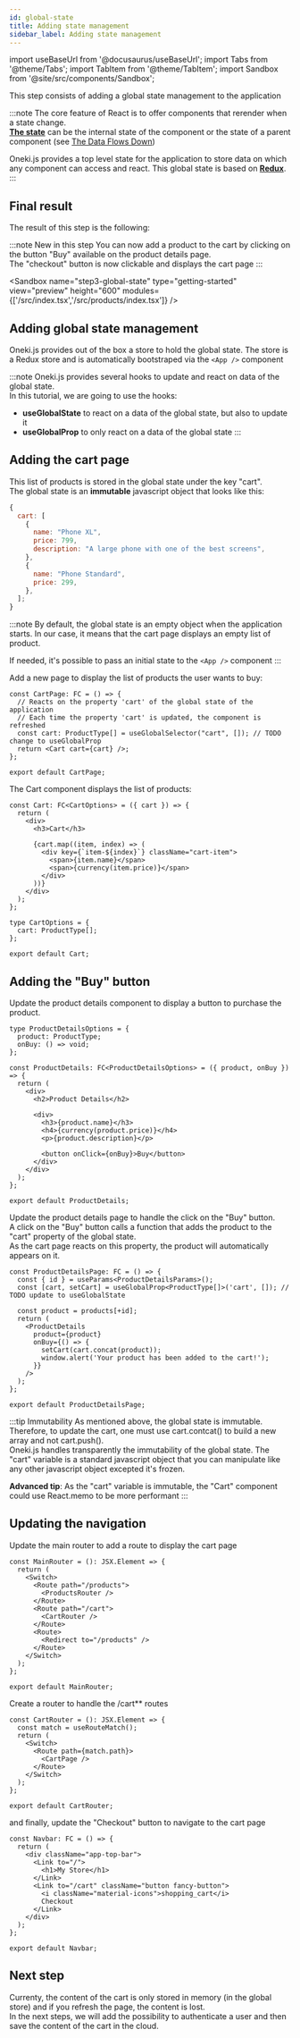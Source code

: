```yaml
---
id: global-state
title: Adding state management
sidebar_label: Adding state management
---
```


import useBaseUrl from '@docusaurus/useBaseUrl';
import Tabs from '@theme/Tabs';
import TabItem from '@theme/TabItem';
import Sandbox from '@site/src/components/Sandbox';

This step consists of adding a global state management to the application<br/>

:::note
The core feature of React is to offer components that rerender when a state change.<br/>**[The state](https://reactjs.org/docs/state-and-lifecycle.html)** can be the internal state of the component or the state of a parent component (see [The Data Flows Down](https://reactjs.org/docs/state-and-lifecycle.html#the-data-flows-down))

Oneki.js provides a top level state for the application to store data on which any component can access and react. This global state is based on **[Redux](https://redux.js.org/)**.
:::

## Final result

The result of this step is the following:

:::note New in this step
You can now add a product to the cart by clicking on the button "Buy" available on the product details page.<br/>
The "checkout" button is now clickable and displays the cart page
:::

<Sandbox
name="step3-global-state"
type="getting-started"
view="preview"
height="600"
modules={['/src/index.tsx','/src/products/index.tsx']}
/>

## Adding global state management

Oneki.js provides out of the box a store to hold the global state. The store is a Redux store and is automatically bootstraped via the `<App />` component

:::note
Oneki.js provides several hooks to update and react on data of the global state.<br/>
In this tutorial, we are going to use the hooks:

- **useGlobalState** to react on a data of the global state, but also to update it
- **useGlobalProp** to only react on a data of the global state
:::

## Adding the cart page
This list of products is stored in the global state under the key "cart".<br/>
The global state is an **immutable** javascript object that looks like this:

```javascript
{
  cart: [
    {
      name: "Phone XL",
      price: 799,
      description: "A large phone with one of the best screens",
    },
    {
      name: "Phone Standard",
      price: 299,
    },
  ];
}
```

:::note
By default, the global state is an empty object when the application starts. In our case, it means that the cart page displays an empty list of product.

If needed, it's possible to pass an initial state to the `<App />` component
:::

Add a new page to display the list of products the user wants to buy:

```tsx title="src/cart/cart.tsx"
const CartPage: FC = () => {
  // Reacts on the property 'cart' of the global state of the application
  // Each time the property 'cart' is updated, the component is refreshed
  const cart: ProductType[] = useGlobalSelector("cart", []); // TODO change to useGlobalProp
  return <Cart cart={cart} />;
};

export default CartPage;
```

The Cart component displays the list of products:

```tsx title="src/cart/cart.tsx"
const Cart: FC<CartOptions> = ({ cart }) => {
  return (
    <div>
      <h3>Cart</h3>

      {cart.map((item, index) => (
        <div key={`item-${index}`} className="cart-item">
          <span>{item.name}</span>
          <span>{currency(item.price)}</span>
        </div>
      ))}
    </div>
  );
};

type CartOptions = {
  cart: ProductType[];
};

export default Cart;
```

## Adding the "Buy" button

Update the product details component to display a button to purchase the product.

```tsx {3,16} title="src/products/@components/ProductDetails.tsx"
type ProductDetailsOptions = {
  product: ProductType;
  onBuy: () => void;
};

const ProductDetails: FC<ProductDetailsOptions> = ({ product, onBuy }) => {
  return (
    <div>
      <h2>Product Details</h2>

      <div>
        <h3>{product.name}</h3>
        <h4>{currency(product.price)}</h4>
        <p>{product.description}</p>

        <button onClick={onBuy}>Buy</button>
      </div>
    </div>
  );
};

export default ProductDetails;
```

Update the product details page to handle the click on the "Buy" button.<br/>
A click on the "Buy" button calls a function that adds the product to the "cart" property of the global state.<br/>As the cart page reacts on this property, the product will automatically appears on it.

```tsx {3,6} title="src/products/details.tsx"
const ProductDetailsPage: FC = () => {
  const { id } = useParams<ProductDetailsParams>();
  const [cart, setCart] = useGlobalProp<ProductType[]>('cart', []); // TODO update to useGlobalState

  const product = products[+id];
  return (
    <ProductDetails
      product={product}
      onBuy={() => {
        setCart(cart.concat(product));
        window.alert('Your product has been added to the cart!');
      }}
    />
  );
};

export default ProductDetailsPage;
```

:::tip Immutability
As mentioned above, the global state is immutable. Therefore, to update the cart, one must use cart.contcat() to build a new array and not cart.push().<br/>
Oneki.js handles transparently the immutability of the global state. The "cart" variable is a standard javascript object that you can manipulate like any other javascript object excepted it's frozen.

**Advanced tip**: As the "cart" variable is immutable, the "Cart" component could use React.memo to be more performant
:::

## Updating the navigation
Update the main router to add a route to display the cart page
```tsx {7-9} title="src/@router.tsx"
const MainRouter = (): JSX.Element => {
  return (
    <Switch>
      <Route path="/products">
        <ProductsRouter />
      </Route>
      <Route path="/cart">
        <CartRouter />
      </Route>
      <Route>
        <Redirect to="/products" />
      </Route>
    </Switch>
  );
};

export default MainRouter;
```

Create a router to handle the /cart** routes
```tsx {5-7} title="src/cart/@router.tsx"
const CartRouter = (): JSX.Element => {
  const match = useRouteMatch();
  return (
    <Switch>
      <Route path={match.path}>
        <CartPage />
      </Route>
    </Switch>
  );
};

export default CartRouter;
```

and finally, update the "Checkout" button to navigate to the cart page

```tsx {7} title="src/@components/Navbar.tsx"
const Navbar: FC = () => {
  return (
    <div className="app-top-bar">
      <Link to="/">
        <h1>My Store</h1>
      </Link>
      <Link to="/cart" className="button fancy-button">
        <i className="material-icons">shopping_cart</i>
        Checkout
      </Link>
    </div>
  );
};

export default Navbar;
```

## Next step
Currenty, the content of the cart is only stored in memory (in the global store) and if you refresh the page, the content is lost.<br/>
In the next steps, we will add the possibility to authenticate a user and then save the content of the cart in the cloud.